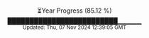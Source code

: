 <p align="center">
⏳Year Progress (85.12 %) <br>
█████████████████████████▁▁▁▁▁ <br>
<sub>Updated: Thu, 07 Nov 2024 12:39:05 GMT</sub>
</p>

